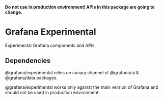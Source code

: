 **Do not use in production environment! APIs in this package are going to change.**

# Grafana Experimental

Experimental Grafana components and APIs. 
## Dependencies

@grafana/experimental relies on canary channel of @grafana/ui & @grafana/data packages. 

@grafana/experimental works only against the main version of Grafana and should not be used in production environment.